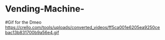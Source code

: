 # Vending-Machine-
#Gif for the Dmeo
https://crello.com/tools/uploads/converted_videos/ff5ca001e6205ea9250cebac13b831700b9a56e4.gif
